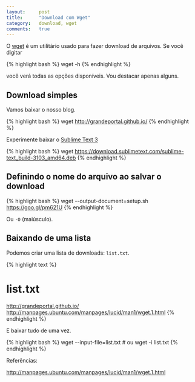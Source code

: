 ```yaml
---
layout:     post
title:      "Download com Wget"
category:   download, wget
comments:   true
---
```


O [wget][0] é um utilitário usado para fazer download de arquivos. Se você digitar

{% highlight bash %}
wget -h
{% endhighlight %}

você verá todas as opções disponíveis. Vou destacar apenas alguns.

## Download simples

Vamos baixar o nosso blog.

{% highlight bash %}
wget http://grandeportal.github.io/
{% endhighlight %}

Experimente baixar o [Sublime Text 3][1]

{% highlight bash %}
wget https://download.sublimetext.com/sublime-text_build-3103_amd64.deb
{% endhighlight %}

## Definindo o nome do arquivo ao salvar o download

{% highlight bash %}
wget --output-document=setup.sh https://goo.gl/pm621U
{% endhighlight %}

Ou `-O` (maiúsculo).

## Baixando de uma lista

Podemos criar uma lista de downloads: `list.txt`.

{% highlight text %}
# list.txt
http://grandeportal.github.io/
http://manpages.ubuntu.com/manpages/lucid/man1/wget.1.html
{% endhighlight %}

E baixar tudo de uma vez.

{% highlight bash %}
wget --input-file=list.txt # ou
wget -i list.txt
{% endhighlight %}

Referências:

http://manpages.ubuntu.com/manpages/lucid/man1/wget.1.html

[0]: http://manpages.ubuntu.com/manpages/lucid/man1/wget.1.html
[1]: https://www.sublimetext.com/3